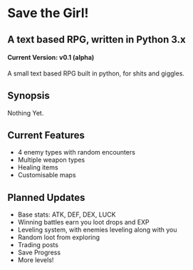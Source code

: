 # Save the Girl!
## A text based RPG, written in Python 3.x
#### Current Version: v0.1 (alpha)

A small text based RPG built in python, for shits and giggles.

## Synopsis
Nothing Yet.

## Current Features
* 4 enemy types with random encounters
* Multiple weapon types
* Healing items
* Customisable maps

## Planned Updates
* Base stats: ATK, DEF, DEX, LUCK
* Winning battles earn you loot drops and EXP
* Leveling system, with enemies leveling along with you
* Random loot from exploring
* Trading posts
* Save Progress
* More levels!